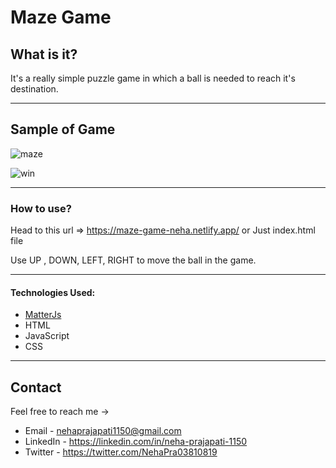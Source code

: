# Maze Game



## What is it?

It's a really simple puzzle game in which a ball is needed to reach it's destination.

---


## Sample of Game

![maze](https://user-images.githubusercontent.com/87421798/152963280-81b3c652-75c9-450b-a620-ee51bc24e8bd.png)

![win](https://user-images.githubusercontent.com/87421798/152963293-13f51e19-f854-49b8-9cb5-abb4c80b3589.png)


---



### How to use?
Head to this url => https://maze-game-neha.netlify.app/ or
Just index.html file

Use UP , DOWN, LEFT, RIGHT to move the ball in the game.


---


#### Technologies Used:

- [MatterJs](https://brm.io/matter-js/index.html)
- HTML
- JavaScript
- CSS


---

## Contact
Feel free to reach me ->
- Email - <nehaprajapati1150@gmail.com> 
- LinkedIn - https://linkedin.com/in/neha-prajapati-1150
- Twitter - https://twitter.com/NehaPra03810819
